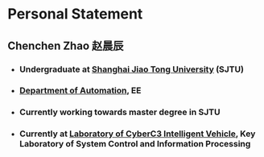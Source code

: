 # Personal Statement

## Chenchen Zhao 赵晨辰

- ### Undergraduate at [Shanghai Jiao Tong University](https://www.sjtu.edu.cn/) (SJTU)
- ### [Department of Automation](http://automation.sjtu.edu.cn/), EE
- ### Currently working towards master degree in SJTU
- ### Currently at [Laboratory of CyberC3 Intelligent Vehicle](http://cyberc3.sjtu.edu.cn/), Key Laboratory of System Control and Information Processing
